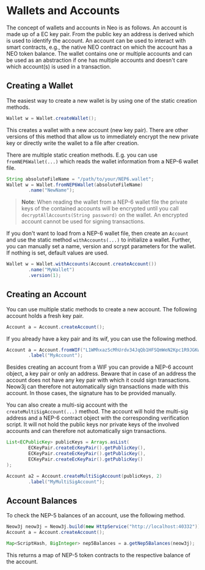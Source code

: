 # Wallets and Accounts

The concept of wallets and accounts in Neo is as follows. An account is made up of a EC key pair.
From the public key an address is derived which is used to identify the account. An account can be
used to interact with smart contracts, e.g., the native NEO contract on which the account has a NEO
token balance.
The wallet contains one or multiple accounts and can be used as an abstraction if one has multiple
accounts and doesn't care which account(s) is used in a transaction.


## Creating a Wallet

The easiest way to create a new wallet is by using one of the static creation methods.

```java
Wallet w = Wallet.createWallet();
```

This creates a wallet with a new account (new key pair). There are other versions of this method that allow us to
immediately encrypt the new private key or directly write the wallet to a file after creation.

There are multiple static creation methods. E.g. you can use `fromNEP6Wallet(...)` which reads the wallet information
from a NEP-6 wallet file.

```java
String absoluteFileName = "/path/to/your/NEP6.wallet";
Wallet w = Wallet.fromNEP6Wallet(absoluteFileName)
        .name("NewName");
```

> **Note**: When reading the wallet from a NEP-6 wallet file the private keys of the contained accounts will be
> encrypted until you call `decryptAllAccounts(String password)` on the wallet. An encrypted account cannot be used for
> signing transactions.

If you don't want to load from a NEP-6 wallet file, then create an `Account` and use the static method `withAccounts(...)`
to initialize a wallet. Further, you can manually set a name, version and scrypt parameters for the wallet. If nothing is
set, default values are used.

```java
Wallet w = Wallet.withAccounts(Account.createAccount())
        .name("MyWallet")
        .version(1);
```

## Creating an Account

You can use multiple static methods to create a new account. The following account holds a fresh key pair.

```java
Account a = Account.createAccount();
```

If you already have a key pair and its wif, you can use the following method.

```java
Account a = Account.fromWIF("L1WMhxazScMhUrdv34JqQb1HFSQmWeN2Kpc1R9JGKwL7CDNP21uR")
        .label("MyAccount");
```

Besides creating an account from a WIF you can provide a NEP-6 account object, a key pair or only an address. Beware
that in case of an address the account does not have any key pair with which it could sign transactions. Neow3j can
therefore not automatically sign transactions made with this account. In those cases, the signature has to be provided
manually.

You can also create a multi-sig account with the `createMultiSigAccount(...)` method. The account will hold the multi-sig
address and a NEP-6 contract object with the corresponding verification script. It will not hold the public keys nor
private keys of the involved accounts and can therefore not automatically sign transactions.

```java
List<ECPublicKey> publicKeys = Arrays.asList(
        ECKeyPair.createEcKeyPair().getPublicKey(),
        ECKeyPair.createEcKeyPair().getPublicKey(),
        ECKeyPair.createEcKeyPair().getPublicKey()
);

Account a2 = Account.createMultiSigAccount(publicKeys, 2)
        .label("MyMultiSigAccount");
```

## Account Balances

To check the NEP-5 balances of an account, use the following method.

```java
Neow3j neow3j = Neow3j.build(new HttpService("http://localhost:40332"));
Account a = Account.createAccount();

Map<ScriptHash, BigInteger> nep5Balances = a.getNep5Balances(neow3j);
```

This returns a map of NEP-5 token contracts to the respective balance of the account.
